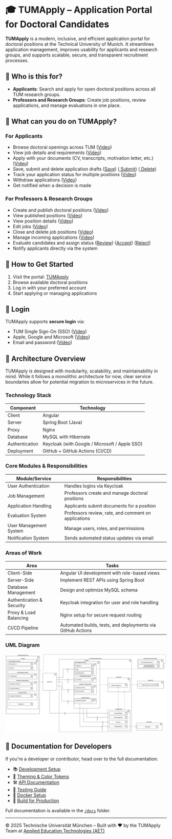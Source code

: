 # 🎓 TUMApply – Application Portal for Doctoral Candidates

**TUMApply** is a modern, inclusive, and efficient application portal for doctoral positions at the Technical University
of Munich. It streamlines application management, improves usability for applicants and research groups, and supports
scalable, secure, and transparent recruitment processes.

## 👥 Who is this for?

- **Applicants**: Search and apply for open doctoral positions across all TUM research groups.
- **Professors and Research Groups**: Create job positions, review applications, and manage evaluations in one place.

## 🚀 What can you do on TUMApply?

### For Applicants

- Browse doctoral openings across TUM ([Video](https://live.rbg.tum.de/w/artemisintro/61935))
- View job details and requirements ([Video](https://live.rbg.tum.de/w/artemisintro/61934))
- Apply with your documents (CV, transcripts, motivation letter,
  etc.) ([Video](https://live.rbg.tum.de/w/artemisintro/61939))
- Save, submit and delete application drafts ([Save](https://live.rbg.tum.de/w/artemisintro/61942)) ([
  Submit](https://live.rbg.tum.de/w/artemisintro/61941)) ([
  Delete](https://live.rbg.tum.de/w/artemisintro/61940))
- Track your application status for multiple positions ([Video](https://live.rbg.tum.de/w/artemisintro/61943))
- Withdraw applications ([Video](https://live.rbg.tum.de/w/artemisintro/61944))
- Get notified when a decision is made

### For Professors & Research Groups

- Create and publish doctoral positions ([Video](https://live.rbg.tum.de/w/artemisintro/61937))
- View published positions ([Video](https://live.rbg.tum.de/w/artemisintro/61932))
- View position details ([Video](https://live.rbg.tum.de/w/artemisintro/61933))
- Edit jobs ([Video](https://live.rbg.tum.de/w/artemisintro/61936))
- Close and delete job positions ([Video](https://live.rbg.tum.de/w/artemisintro/61938))
- Manage incoming applications ([Video](https://live.rbg.tum.de/w/artemisintro/61948))
- Evaluate candidates and assign
  status ([Review](https://live.rbg.tum.de/w/artemisintro/61947)) ([Accept](https://live.rbg.tum.de/w/artemisintro/61945))
  ([Reject](https://live.rbg.tum.de/w/artemisintro/61946))
- Notify applicants directly via the system

## 🧭 How to Get Started

1. Visit the portal: [TUMApply](https://tumapply.aet.cit.tum.de/)
2. Browse available doctoral positions
3. Log in with your preferred account
4. Start applying or managing applications

## 🔐 Login

TUMApply supports **secure login** via:

- TUM Single Sign-On (SSO) ([Video](https://live.rbg.tum.de/w/artemisintro/61951))
- Apple, Google and Microsoft ([Video](https://live.rbg.tum.de/w/artemisintro/61949))
- Email and password ([Video](https://live.rbg.tum.de/w/artemisintro/61950))

## 🧱 Architecture Overview

TUMApply is designed with modularity, scalability, and maintainability in mind. While it follows a monolithic
architecture for now, clear service boundaries allow for potential migration to microservices in the future.

### Technology Stack

| Component      | Technology                                     |
|----------------|------------------------------------------------|
| Client         | Angular                                        |
| Server         | Spring Boot (Java)                             |
| Proxy          | Nginx                                          |
| Database       | MySQL with Hibernate                           |
| Authentication | Keycloak (with Google / Microsoft / Apple SSO) |
| Deployment     | GitHub + GitHub Actions (CI/CD)                |

### Core Modules & Responsibilities

| Module/Service         | Responsibilities                                     |
|------------------------|------------------------------------------------------|
| User Authentication    | Handles logins via Keycloak                          |
| Job Management         | Professors create and manage doctoral positions      |
| Application Handling   | Applicants submit documents for a position           |
| Evaluation System      | Professors review, rate, and comment on applications |
| User Management System | Manage users, roles, and permissions                 |
| Notification System    | Sends automated status updates via email             |

### Areas of Work

| Area                      | Tasks                                                       |
|---------------------------|-------------------------------------------------------------|
| Client-Side               | Angular UI development with role-based views                |
| Server-Side               | Implement REST APIs using Spring Boot                       |
| Database Management       | Design and optimize MySQL schema                            |
| Authentication & Security | Keycloak integration for user and role handling             |
| Proxy & Load Balancing    | Nginx setup for secure request routing                      |
| CI/CD Pipeline            | Automated builds, tests, and deployments via GitHub Actions |

### UML Diagram

![TUMApply Project Architecture UML Diagram](docs/architecture/tumapply-project-architecture.svg)

## 📄 Documentation for Developers

If you're a developer or contributor, head over to the full documentation:

- 📚 [Development Setup](docs/setup/dev-environment.md)
- 🎨 [Theming & Color Tokens](docs/theming/color-theming.md)
- 🛠️ [API Documentation](docs/TUMApply%20API)
- 🧪 [Testing Guide](docs/testing/testing-guide.md)
- 🐳 [Docker Setup](docs/deployment/docker.md)
- 🚀 [Build for Production](docs/deployment/build-production.md)

Full documentation is available in the [`/docs`](./docs) folder.

---

© 2025 Technische Universität München – Built with ❤️ by the TUMApply Team at [Applied Education
Technologies (AET)](https://aet.cit.tum.de/)
